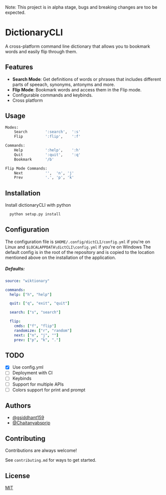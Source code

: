 Note: This project is in alpha stage, bugs and breaking changes are too be expected.
# DictionaryCLI

A cross-platform command line dictionary that allows you to bookmark words and easily flip
through them.

## Features

- **Search Mode**: Get definitions of words or phrases that includes different
parts of speeach, synonyms, antonyms and more.
- **Flip Mode**: Bookmark words and access them in the Flip mode.
- Configurable commands and keybinds.
- Cross platform
## Usage

```bash
Modes:
    Search        ':search',  ':s'
    Flip          ':flip',    ':f'

Commands:
    Help          ':help',    ':h'
    Quit          ':quit',    ':q'
    Bookmark      '/b'

Flip Mode Commands:
    Next          '',  'n', 'j'
    Prev          '.', 'p', 'k'    
```

  
## Installation 

Install dictionaryCLI with python

```bash 
  python setup.py install
```
    
## Configuration

The configuration file is `$HOME/.config/dictCLI/config.yml` if you're on
Linux and `$LOCALAPPDATA\dictCLI\config.yml` if you're on Windows
The default config is in the root of the repository and is copied to the
location mentioned above on the installation of the application.

##### Defaults:
```yaml
source: "wiktionary"

commands:
  help: ["h", "help"]

  quit: ["q", "exit", "quit"]

  search: ["s", "search"]

  flip:
    cmds: ["f", "flip"]
    randomize: ["r", "random"]
    next: ["n", "j", ""]
    prev: ["p", "k", "."]
```
## TODO

- [x] Use config.yml
- [ ] Deployment with CI
- [ ] Keybinds
- [ ] Support for multiple APIs
- [ ] Colors support for print and prompt
  
## Authors

- [@gsiddhant159](https://www.github.com/gsiddhant159)
- [@Chaitanyabsprip](https://www.github.com/Chaitanyabsprip)

  
## Contributing

Contributions are always welcome!

See `contributing.md` for ways to get started.
  
## License

[MIT](https://choosealicense.com/licenses/mit/)

  
